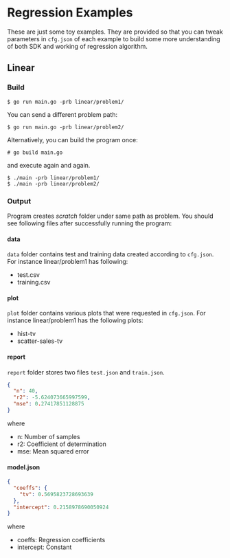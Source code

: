 # Regression Examples

These are just some toy examples. They are provided so that you can tweak parameters in `cfg.json` of each example to
build some more understanding of both SDK and working of regression algorithm.

## Linear

### Build

```
$ go run main.go -prb linear/problem1/
```

You can send a different problem path:

```
$ go run main.go -prb linear/problem2/
```

Alternatively, you can build the program once:

```
# go build main.go
``` 

and execute again and again.

```
$ ./main -prb linear/problem1/
$ ./main -prb linear/problem2/
```

### Output

Program creates <i>scratch</i> folder under same path as problem. You should see following files after successfully
running the program:

#### data

`data` folder contains test and training data created according to `cfg.json`. For instance linear/problem1 has
following:

* test.csv
* training.csv

#### plot

`plot` folder contains various plots that were requested in `cfg.json`. For instance linear/problem1 has the following
plots:

* hist-tv
* scatter-sales-tv

#### report

`report` folder stores two files `test.json` and `train.json`.

```json
{
  "n": 40,
  "r2": -5.624073665997599,
  "mse": 0.27417851128875
}
```

where

* n: Number of samples
* r2: Coefficient of determination
* mse: Mean squared error

#### model.json

```json
{
  "coeffs": {
    "tv": 0.5695823728693639
  },
  "intercept": 0.2158978690050924
}
```

where

* coeffs: Regression coefficients
* intercept: Constant
